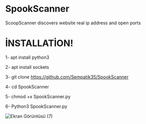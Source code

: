 # SpookScanner
ScoopScanner discovers website real ip address and open ports

# İNSTALLATİON!

1- apt install python3

2- apt install sockets

3- git clone https://github.com/Sempatik35/SpookScanner

4- cd SpookScanner 

5- chmod +x SpookScanner.py

6- Python3 SpookScanner.py

![Ekran Görüntüsü (7)](https://user-images.githubusercontent.com/86168164/143719723-b3dd758b-9904-4ce7-b8a6-daaab9fee8f0.png)




